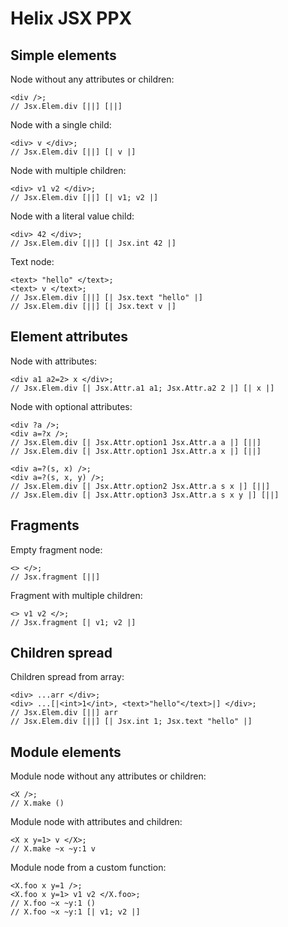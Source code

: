 # Helix JSX PPX

## Simple elements

Node without any attributes or children:
```reason
<div />;
// Jsx.Elem.div [||] [||]
```

Node with a single child:
```reason
<div> v </div>;
// Jsx.Elem.div [||] [| v |]
```

Node with multiple children:
```reason
<div> v1 v2 </div>;
// Jsx.Elem.div [||] [| v1; v2 |]
```

Node with a literal value child:
```reason
<div> 42 </div>;
// Jsx.Elem.div [||] [| Jsx.int 42 |]
```

Text node:
```reason
<text> "hello" </text>;
<text> v </text>;
// Jsx.Elem.div [||] [| Jsx.text "hello" |]
// Jsx.Elem.div [||] [| Jsx.text v |]
```


## Element attributes

Node with attributes:
```reason
<div a1 a2=2> x </div>;
// Jsx.Elem.div [| Jsx.Attr.a1 a1; Jsx.Attr.a2 2 |] [| x |]
```

Node with optional attributes:
```reason
<div ?a />;
<div a=?x />;
// Jsx.Elem.div [| Jsx.Attr.option1 Jsx.Attr.a a |] [||]
// Jsx.Elem.div [| Jsx.Attr.option1 Jsx.Attr.a x |] [||]

<div a=?(s, x) />;
<div a=?(s, x, y) />;
// Jsx.Elem.div [| Jsx.Attr.option2 Jsx.Attr.a s x |] [||]
// Jsx.Elem.div [| Jsx.Attr.option3 Jsx.Attr.a s x y |] [||]
```


## Fragments

Empty fragment node:
```reason
<> </>;
// Jsx.fragment [||]
```

Fragment with multiple children:
```reason
<> v1 v2 </>;
// Jsx.fragment [| v1; v2 |]
```


## Children spread

Children spread from array:
```reason
<div> ...arr </div>;
<div> ...[|<int>1</int>, <text>"hello"</text>|] </div>;
// Jsx.Elem.div [||] arr
// Jsx.Elem.div [||] [| Jsx.int 1; Jsx.text "hello" |]
```


## Module elements

Module node without any attributes or children:
```reason
<X />;
// X.make ()
```

Module node with attributes and children:
```reason
<X x y=1> v </X>;
// X.make ~x ~y:1 v
```

Module node from a custom function:
```reason
<X.foo x y=1 />;
<X.foo x y=1> v1 v2 </X.foo>;
// X.foo ~x ~y:1 ()
// X.foo ~x ~y:1 [| v1; v2 |]
```